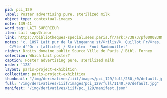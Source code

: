 ```yaml
---
pid: pci_129
label: Poster advertising pure, sterilized milk
object_type: contextual-images
note: 139-41
word_tag: LAIT SUPERIEUR
item: Lait sup√©rieur
link: https://bibliotheques-specialisees.paris.fr/ark:/73873/pf0000838963
notes: 'c. 1897 Lait pur de la Vingeanne st√©rilis√©. Quillot Fr√®res, Montigny-sur-Vingeanne,
  C√¥te d''Or : [affiche] / Steinlen  *not Rambouillet'
rights: Droits domaine public Source Ville de Paris / Bibl. Forney
selection: Which Lait poster?
caption: Poster advertising pure, sterilized milk
order: '128'
layout: paris-project-exhibition
collection: paris-project-exhibition
thumbnail: "/img/derivatives/iiif/images/pci_129/full/250,/0/default.jpg"
full: "/img/derivatives/iiif/images/pci_129/full/1140,/0/default.jpg"
manifest: "/img/derivatives/iiif/pci_129/manifest.json"
---
```

